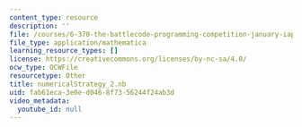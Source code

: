 ```yaml
---
content_type: resource
description: ''
file: /courses/6-370-the-battlecode-programming-competition-january-iap-2013/fab61eca3e0ed0468f7356244f24ab3d_numericalStrategy_2.nb
file_type: application/mathematica
learning_resource_types: []
license: https://creativecommons.org/licenses/by-nc-sa/4.0/
ocw_type: OCWFile
resourcetype: Other
title: numericalStrategy_2.nb
uid: fab61eca-3e0e-d046-8f73-56244f24ab3d
video_metadata:
  youtube_id: null
---
```

